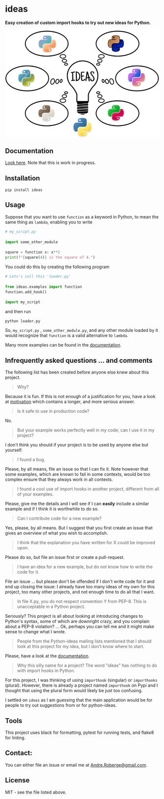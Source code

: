 # ideas

**Easy creation of custom import hooks to try out new ideas for Python.**

![ideas logo](ideas.png)


## Documentation

[Look here](https://aroberge.github.io/ideas/docs/html/).  Note that
this is work in progress.

## Installation

```
pip install ideas
```

## Usage

Suppose that you want to use `function` as a keyword in Python, to mean
the same thing as `lambda`, enabling you to write

```python
# my_script.py

import some_other_module

square = function x: x**2
print(f"{square(4)} is the square of 4.")
```

You could do this by creating the following program

```python
# Lets's call this 'loader.py'

from ideas.examples import function
function.add_hook()

import my_script
```

and then run

```
python loader.py
```

So, `my_script.py` , `some_other_module.py`, and any other module
loaded by it would recognize that `function` is a valid alternative to `lambda`.

Many more examples can be found in the [documentation](https://aroberge.github.io/ideas/docs/html/).

## Infrequently asked questions ... and comments

The following list has been created before anyone else knew about
this project.

> Why?

Because it is fun. If this is not enough of a justification for you, have a look at
[motivation](https://aroberge.github.io/ideas/docs/html/motivation.html)
which contains a longer, and more serious answer.

> Is it safe to use in production code?

No.

> But your example works perfectly well in my code; can I use it in my
> project?

I don't think you should if your project is to be used by anyone else
but yourself.

> I found a bug.

Please, by all means, file an issue so that I can fix it. Note however
that some examples, which are known to fail in some contexts, would
be too complex ensure that they always work in all contexts.

> I found a cool use of import hooks in another project, different from
> all of your examples.

Please, give me the details and I will see if I can **easily** include
a similar example and if I think it is worthwhile to do so.

> Can I contribute code for a new example?

Yes, please, by all means. But I suggest that you first create an issue that gives
an overview of what you wish to accomplish.

> I think that the explanation you have written for X could be improved upon.

Please do so, but file an issue first or create a pull-request.

> I have an idea for a new example, but do not know how to write the code for it.

File an issue ... but please don't be offended if I don't write code for it
and end up closing the issue: I already have too many ideas of my own
for this project, too many other projects, and not
enough time to do all that I want.

> In file X.py, you do not respect convention Y from PEP-8. This is unacceptable
> in a Python project.

Seriously?  This project is all about looking at introducing changes
to Python's syntax, some of which are downright crazy, and you complain
about a PEP-8 violation? ...  Ok, perhaps you can tell me and it might
make sense to change what I wrote.

> People from the Python-ideas mailing lists mentioned that I should look
> at this project for my idea, but I don't know where to start.

Please, have a look at the [documentation](https://aroberge.github.io/ideas/docs/html/).

> Why this silly name for a project? The word "ideas" has nothing to do with
> import hooks in Python.

For this project, I was thinking of using `importhook` (singular) or
`importhooks` (plural). However, there is already a project named
`importhook` on Pypi and I thought that using the plural form would
likely be just too confusing.

I settled on `ideas` as I am guessing that the main application would be
for people to try out suggestions from or for python-ideas.


## Tools

This project uses black for formatting, pytest for running tests,
and flake8 for linting.

## Contact:

You can either file an issue or email me at <Andre.Roberge@gmail.com>.


## License

MIT - see the file listed above.
